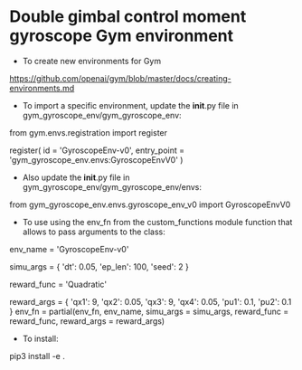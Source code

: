 # Double gimbal control moment gyroscope Gym environment

- To create new environments for Gym

https://github.com/openai/gym/blob/master/docs/creating-environments.md

- To import a specific environment, update the __init__.py file in gym_gyroscope_env/gym_gyroscope_env:

from gym.envs.registration import register

register(
    id = 'GyroscopeEnv-v0', 
    entry_point = 'gym_gyroscope_env.envs:GyroscopeEnvV0'
)

- Also update the __init__.py file in gym_gyroscope_env/gym_gyroscope_env/envs:

from gym_gyroscope_env.envs.gyroscope_env_v0 import GyroscopeEnvV0

- To use using the env_fn from the custom_functions module function that allows to pass arguments to the class:

env_name = 'GyroscopeEnv-v0'

simu_args = {
    'dt': 0.05,
    'ep_len': 100,
    'seed': 2
}

reward_func = 'Quadratic'

reward_args = {
    'qx1': 9, 
    'qx2': 0.05, 
    'qx3': 9, 
    'qx4': 0.05, 
    'pu1': 0.1, 
    'pu2': 0.1
}
env_fn = partial(env_fn, env_name, simu_args = simu_args, reward_func = reward_func, reward_args = reward_args)

- To install: 

pip3 install -e .

